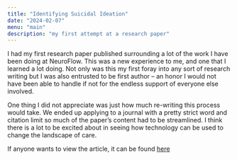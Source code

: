 ```yaml
---
title: "Identifying Suicidal Ideation"
date: "2024-02-07"
menu: "main"
description: "my first attempt at a research paper"
---
```



I had my first research paper published surrounding a lot of the work I have been doing at NeuroFlow. This was a new experience to me, and one that I learned a lot doing.  Not only was this my first foray into any sort of research writing but I was also entrusted to be first author – an honor I would not have been able to handle if not for the endless support of everyone else involved.

One thing I did not appreciate was just how much re-writing this process would take. We ended up applying to a journal with a pretty strict word and citation limit so much of the paper’s content had to be streamlined. I think there is a lot to be excited about in seeing how technology can be used to change the landscape of care. 

If anyone wants to view the article, it can be found [here](https://meridian.allenpress.com/innovationsjournals-IDDB/article/4/2024/6/499118/Using-Natural-Language-Processing-to-Detect)

